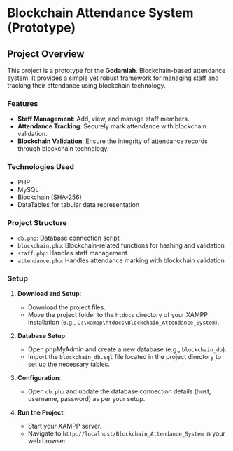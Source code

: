 # Blockchain Attendance System (Prototype)

## Project Overview

This project is a prototype for the **Godamlah**. Blockchain-based attendance system. It provides a simple yet robust framework for managing staff and tracking their attendance using blockchain technology.

### Features

- **Staff Management**: Add, view, and manage staff members.
- **Attendance Tracking**: Securely mark attendance with blockchain validation.
- **Blockchain Validation**: Ensure the integrity of attendance records through blockchain technology.

### Technologies Used

- PHP
- MySQL
- Blockchain (SHA-256)
- DataTables for tabular data representation

### Project Structure

- `db.php`: Database connection script
- `blockchain.php`: Blockchain-related functions for hashing and validation
- `staff.php`: Handles staff management
- `attendance.php`: Handles attendance marking with blockchain validation

### Setup

1. **Download and Setup**:
   - Download the project files.
   - Move the project folder to the `htdocs` directory of your XAMPP installation (e.g., `C:\xampp\htdocs\Blockchain_Attendance_System`).

2. **Database Setup**:
   - Open phpMyAdmin and create a new database (e.g., `blockchain_db`).
   - Import the `blockchain_db.sql` file located in the project directory to set up the necessary tables.

3. **Configuration**:
   - Open `db.php` and update the database connection details (host, username, password) as per your setup.

4. **Run the Project**:
   - Start your XAMPP server.
   - Navigate to `http://localhost/Blockchain_Attendance_System` in your web browser.

